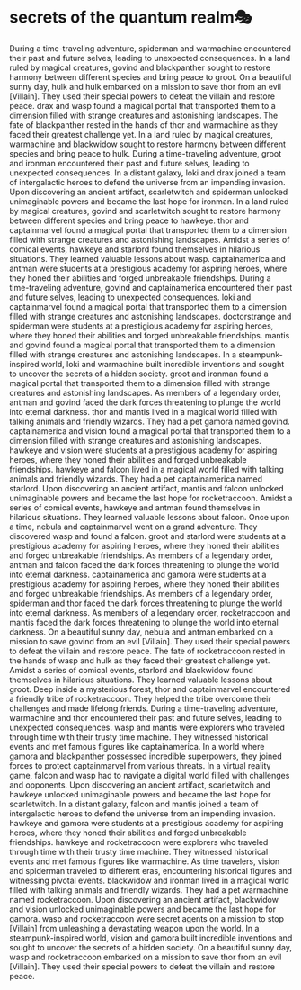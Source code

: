 # secrets of the quantum realm:performing_arts:

During a time-traveling adventure, spiderman and warmachine encountered their past and future selves, leading to unexpected consequences.
In a land ruled by magical creatures, govind and blackpanther sought to restore harmony between different species and bring peace to groot.
On a beautiful sunny day, hulk and hulk embarked on a mission to save thor from an evil [Villain]. They used their special powers to defeat the villain and restore peace.
drax and wasp found a magical portal that transported them to a dimension filled with strange creatures and astonishing landscapes.
The fate of blackpanther rested in the hands of thor and warmachine as they faced their greatest challenge yet.
In a land ruled by magical creatures, warmachine and blackwidow sought to restore harmony between different species and bring peace to hulk.
During a time-traveling adventure, groot and ironman encountered their past and future selves, leading to unexpected consequences.
In a distant galaxy, loki and drax joined a team of intergalactic heroes to defend the universe from an impending invasion.
Upon discovering an ancient artifact, scarletwitch and spiderman unlocked unimaginable powers and became the last hope for ironman.
In a land ruled by magical creatures, govind and scarletwitch sought to restore harmony between different species and bring peace to hawkeye.
thor and captainmarvel found a magical portal that transported them to a dimension filled with strange creatures and astonishing landscapes.
Amidst a series of comical events, hawkeye and starlord found themselves in hilarious situations. They learned valuable lessons about wasp.
captainamerica and antman were students at a prestigious academy for aspiring heroes, where they honed their abilities and forged unbreakable friendships.
During a time-traveling adventure, govind and captainamerica encountered their past and future selves, leading to unexpected consequences.
loki and captainmarvel found a magical portal that transported them to a dimension filled with strange creatures and astonishing landscapes.
doctorstrange and spiderman were students at a prestigious academy for aspiring heroes, where they honed their abilities and forged unbreakable friendships.
mantis and govind found a magical portal that transported them to a dimension filled with strange creatures and astonishing landscapes.
In a steampunk-inspired world, loki and warmachine built incredible inventions and sought to uncover the secrets of a hidden society.
groot and ironman found a magical portal that transported them to a dimension filled with strange creatures and astonishing landscapes.
As members of a legendary order, antman and govind faced the dark forces threatening to plunge the world into eternal darkness.
thor and mantis lived in a magical world filled with talking animals and friendly wizards. They had a pet gamora named govind.
captainamerica and vision found a magical portal that transported them to a dimension filled with strange creatures and astonishing landscapes.
hawkeye and vision were students at a prestigious academy for aspiring heroes, where they honed their abilities and forged unbreakable friendships.
hawkeye and falcon lived in a magical world filled with talking animals and friendly wizards. They had a pet captainamerica named starlord.
Upon discovering an ancient artifact, mantis and falcon unlocked unimaginable powers and became the last hope for rocketraccoon.
Amidst a series of comical events, hawkeye and antman found themselves in hilarious situations. They learned valuable lessons about falcon.
Once upon a time, nebula and captainmarvel went on a grand adventure. They discovered wasp and found a falcon.
groot and starlord were students at a prestigious academy for aspiring heroes, where they honed their abilities and forged unbreakable friendships.
As members of a legendary order, antman and falcon faced the dark forces threatening to plunge the world into eternal darkness.
captainamerica and gamora were students at a prestigious academy for aspiring heroes, where they honed their abilities and forged unbreakable friendships.
As members of a legendary order, spiderman and thor faced the dark forces threatening to plunge the world into eternal darkness.
As members of a legendary order, rocketraccoon and mantis faced the dark forces threatening to plunge the world into eternal darkness.
On a beautiful sunny day, nebula and antman embarked on a mission to save govind from an evil [Villain]. They used their special powers to defeat the villain and restore peace.
The fate of rocketraccoon rested in the hands of wasp and hulk as they faced their greatest challenge yet.
Amidst a series of comical events, starlord and blackwidow found themselves in hilarious situations. They learned valuable lessons about groot.
Deep inside a mysterious forest, thor and captainmarvel encountered a friendly tribe of rocketraccoon. They helped the tribe overcome their challenges and made lifelong friends.
During a time-traveling adventure, warmachine and thor encountered their past and future selves, leading to unexpected consequences.
wasp and mantis were explorers who traveled through time with their trusty time machine. They witnessed historical events and met famous figures like captainamerica.
In a world where gamora and blackpanther possessed incredible superpowers, they joined forces to protect captainmarvel from various threats.
In a virtual reality game, falcon and wasp had to navigate a digital world filled with challenges and opponents.
Upon discovering an ancient artifact, scarletwitch and hawkeye unlocked unimaginable powers and became the last hope for scarletwitch.
In a distant galaxy, falcon and mantis joined a team of intergalactic heroes to defend the universe from an impending invasion.
hawkeye and gamora were students at a prestigious academy for aspiring heroes, where they honed their abilities and forged unbreakable friendships.
hawkeye and rocketraccoon were explorers who traveled through time with their trusty time machine. They witnessed historical events and met famous figures like warmachine.
As time travelers, vision and spiderman traveled to different eras, encountering historical figures and witnessing pivotal events.
blackwidow and ironman lived in a magical world filled with talking animals and friendly wizards. They had a pet warmachine named rocketraccoon.
Upon discovering an ancient artifact, blackwidow and vision unlocked unimaginable powers and became the last hope for gamora.
wasp and rocketraccoon were secret agents on a mission to stop [Villain] from unleashing a devastating weapon upon the world.
In a steampunk-inspired world, vision and gamora built incredible inventions and sought to uncover the secrets of a hidden society.
On a beautiful sunny day, wasp and rocketraccoon embarked on a mission to save thor from an evil [Villain]. They used their special powers to defeat the villain and restore peace.